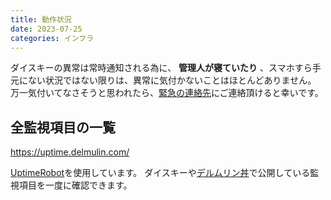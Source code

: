 ```yaml
---
title: 動作状況
date: 2023-07-25
categories: インフラ
---
```


ダイスキーの異常は常時通知される為に、 __管理人が寝ていたり__ 、スマホすら手元にない状況ではない限りは、異常に気付かないことはほとんどありません。
万一気付いてなさそうと思われたら、[緊急の連絡先](/articles/緊急時の連絡先)にご連絡頂けると幸いです。

## 全監視項目の一覧

https://uptime.delmulin.com/

[UptimeRobot](https://uptimerobot.com/?rid=fbcfab9671574f)を使用しています。
ダイスキーや[デルムリン丼](https://mastodon.delmulin.com/)で公開している監視項目を一度に確認できます。
